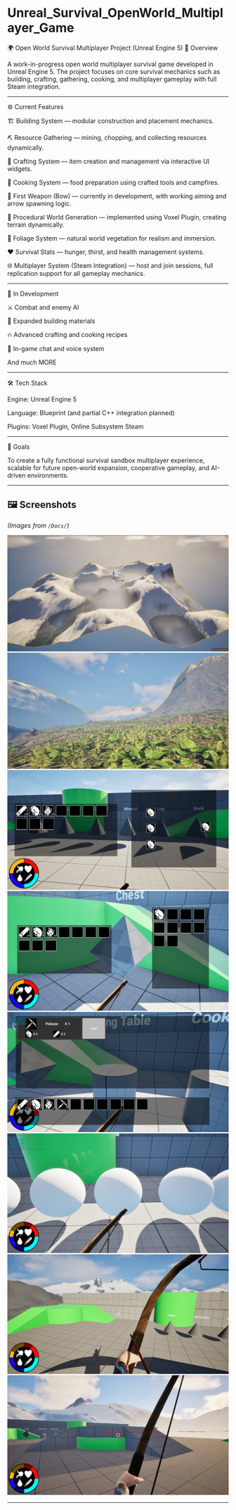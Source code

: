 # Unreal_Survival_OpenWorld_Multiplayer_Game

🌍 Open World Survival Multiplayer Project (Unreal Engine 5)
🧩 Overview

A work-in-progress open world multiplayer survival game developed in Unreal Engine 5.
The project focuses on core survival mechanics such as building, crafting, gathering, cooking, and multiplayer gameplay with full Steam integration.

---

⚙️ Current Features

🏗️ Building System — modular construction and placement mechanics.

⛏️ Resource Gathering — mining, chopping, and collecting resources dynamically.

🔨 Crafting System — item creation and management via interactive UI widgets.

🍖 Cooking System — food preparation using crafted tools and campfires.

🏹 First Weapon (Bow) — currently in development, with working aiming and arrow spawning logic.

🌄 Procedural World Generation — implemented using Voxel Plugin, creating terrain dynamically.

🌿 Foliage System — natural world vegetation for realism and immersion.

❤️ Survival Stats — hunger, thirst, and health management systems.

🌐 Multiplayer System (Steam Integration) — host and join sessions, full replication support for all gameplay mechanics.

---

🚀 In Development

⚔️ Combat and enemy AI

🧱 Expanded building materials

🔥 Advanced crafting and cooking recipes

💬 In-game chat and voice system

And much MORE

---

🛠️ Tech Stack

Engine: Unreal Engine 5

Language: Blueprint (and partial C++ integration planned)

Plugins: Voxel Plugin, Online Subsystem Steam

---

🎯 Goals

To create a fully functional survival sandbox multiplayer experience, scalable for future open-world expansion, cooperative gameplay, and AI-driven environments.

---


## 🖼️ Screenshots
*(Images from `/Docs/`)*

![screenshot1](Docs/image1.png)
![screenshot2](Docs/image2.png)
![screenshot3](Docs/image3.png)
![screenshot1](Docs/image4.png)
![screenshot2](Docs/image5.png)
![screenshot3](Docs/image6.png)
![screenshot1](Docs/image7.png)
![screenshot2](Docs/image8.png)

---

